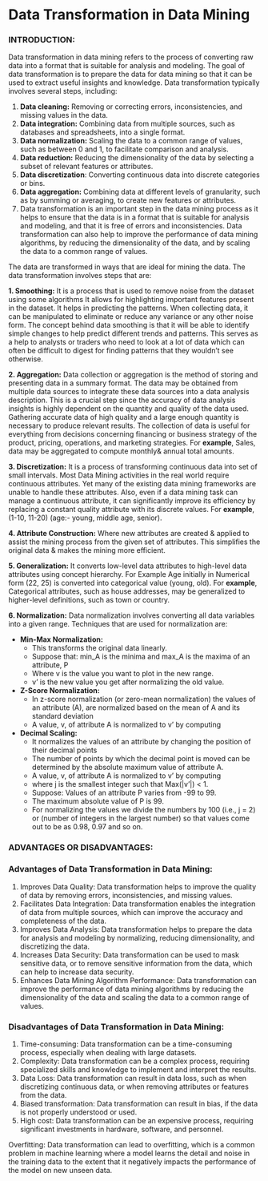 ﻿# Data Transformation in Data Mining 

### INTRODUCTION:

Data transformation in data mining refers to the process of converting raw data into a format that is suitable for analysis and modeling. The goal of data transformation is to prepare the data for data mining so that it can be used to extract useful insights and knowledge. Data transformation typically involves several steps, including:

1.  **Data cleaning:** Removing or correcting errors, inconsistencies, and missing values in the data.
2.  **Data integration:** Combining data from multiple sources, such as databases and spreadsheets, into a single format.
3.  **Data normalization:** Scaling the data to a common range of values, such as between 0 and 1, to facilitate comparison and analysis.
4.  **Data reduction:** Reducing the dimensionality of the data by selecting a subset of relevant features or attributes.
5.  **Data discretization**: Converting continuous data into discrete categories or bins.
6.  **Data aggregation:** Combining data at different levels of granularity, such as by summing or averaging, to create new features or attributes.
7.  Data transformation is an important step in the data mining process as it helps to ensure that the data is in a format that is suitable for analysis and modeling, and that it is free of errors and inconsistencies. Data transformation can also help to improve the performance of data mining algorithms, by reducing the dimensionality of the data, and by scaling the data to a common range of values.

The data are transformed in ways that are ideal for mining the data. The data transformation involves steps that are: 

**1\. Smoothing:** It is a process that is used to remove noise from the dataset using some algorithms It allows for highlighting important features present in the dataset. It helps in predicting the patterns. When collecting data, it can be manipulated to eliminate or reduce any variance or any other noise form. The concept behind data smoothing is that it will be able to identify simple changes to help predict different trends and patterns. This serves as a help to analysts or traders who need to look at a lot of data which can often be difficult to digest for finding patterns that they wouldn’t see otherwise. 

**2\. Aggregation:** Data collection or aggregation is the method of storing and presenting data in a summary format. The data may be obtained from multiple data sources to integrate these data sources into a data analysis description. This is a crucial step since the accuracy of data analysis insights is highly dependent on the quantity and quality of the data used. Gathering accurate data of high quality and a large enough quantity is necessary to produce relevant results. The collection of data is useful for everything from decisions concerning financing or business strategy of the product, pricing, operations, and marketing strategies. For **example**, Sales, data may be aggregated to compute monthly& annual total amounts. 

**3\. Discretization:** It is a process of transforming continuous data into set of small intervals. Most Data Mining activities in the real world require continuous attributes. Yet many of the existing data mining frameworks are unable to handle these attributes. Also, even if a data mining task can manage a continuous attribute, it can significantly improve its efficiency by replacing a constant quality attribute with its discrete values. For **example**, (1-10, 11-20) (age:- young, middle age, senior).

**4\. Attribute Construction:** Where new attributes are created & applied to assist the mining process from the given set of attributes. This simplifies the original data & makes the mining more efficient. 

**5\. Generalization:** It converts low-level data attributes to high-level data attributes using concept hierarchy. For Example Age initially in Numerical form (22, 25) is converted into categorical value (young, old). For **example**, Categorical attributes, such as house addresses, may be generalized to higher-level definitions, such as town or country. 

**6\. Normalization:** Data normalization involves converting all data variables into a given range. Techniques that are used for normalization are:

*   **Min-Max Normalization:**
    *   This transforms the original data linearly.
    *   Suppose that: min\_A is the minima and max\_A is the maxima of an attribute, P
    *   Where v is the value you want to plot in the new range.
    *   v’ is the new value you get after normalizing the old value.
*   **Z-Score Normalization:**
    *   In z-score normalization (or zero-mean normalization) the values of an attribute (A), are normalized based on the mean of A and its standard deviation
    *   A value, v, of attribute A is normalized to v’ by computing
*   **Decimal Scaling:**
    *   It normalizes the values of an attribute by changing the position of their decimal points
    *   The number of points by which the decimal point is moved can be determined by the absolute maximum value of attribute A.
    *   A value, v, of attribute A is normalized to v’ by computing
    *   where j is the smallest integer such that Max(|v’|) < 1.
    *   Suppose: Values of an attribute P varies from -99 to 99.
    *   The maximum absolute value of P is 99.
    *   For normalizing the values we divide the numbers by 100 (i.e., j = 2) or (number of integers in the largest number) so that values come out to be as 0.98, 0.97 and so on.

### ADVANTAGES OR DISADVANTAGES:

### Advantages of Data Transformation in Data Mining:

1.  Improves Data Quality: Data transformation helps to improve the quality of data by removing errors, inconsistencies, and missing values.
2.  Facilitates Data Integration: Data transformation enables the integration of data from multiple sources, which can improve the accuracy and completeness of the data.
3.  Improves Data Analysis: Data transformation helps to prepare the data for analysis and modeling by normalizing, reducing dimensionality, and discretizing the data.
4.  Increases Data Security: Data transformation can be used to mask sensitive data, or to remove sensitive information from the data, which can help to increase data security.
5.  Enhances Data Mining Algorithm Performance: Data transformation can improve the performance of data mining algorithms by reducing the dimensionality of the data and scaling the data to a common range of values.

### Disadvantages of Data Transformation in Data Mining:

1.  Time-consuming: Data transformation can be a time-consuming process, especially when dealing with large datasets.
2.  Complexity: Data transformation can be a complex process, requiring specialized skills and knowledge to implement and interpret the results.
3.  Data Loss: Data transformation can result in data loss, such as when discretizing continuous data, or when removing attributes or features from the data.
4.  Biased transformation: Data transformation can result in bias, if the data is not properly understood or used.
5.  High cost: Data transformation can be an expensive process, requiring significant investments in hardware, software, and personnel.

Overfitting: Data transformation can lead to overfitting, which is a common problem in machine learning where a model learns the detail and noise in the training data to the extent that it negatively impacts the performance of the model on new unseen data.

